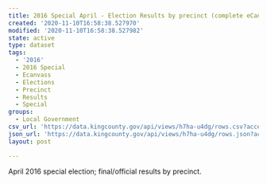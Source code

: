 ```yaml
---
title: 2016 Special April - Election Results by precinct (complete eCanvass dataset)
created: '2020-11-10T16:58:38.527970'
modified: '2020-11-10T16:58:38.527982'
state: active
type: dataset
tags:
  - '2016'
  - 2016 Special
  - Ecanvass
  - Elections
  - Precinct
  - Results
  - Special
groups:
  - Local Government
csv_url: 'https://data.kingcounty.gov/api/views/h7ha-u4dg/rows.csv?accessType=DOWNLOAD'
json_url: 'https://data.kingcounty.gov/api/views/h7ha-u4dg/rows.json?accessType=DOWNLOAD'
layout: post

---
```

April 2016 special election; final/official results by precinct.
